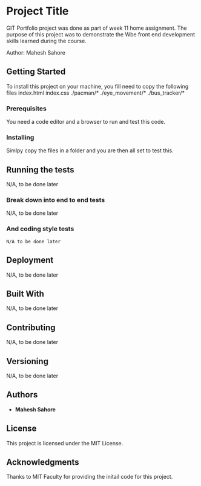 # Project Title

GIT Portfolio project was done as part of week 11 home assignment. 
The purpose of this project was to demonstrate the Wbe front end development skills learned during the course. 

Author: Mahesh Sahore 

## Getting Started

To install this project on your machine,  you fill need to copy the following files 
index.html 
index.css 
./pacman/*
./eye_movement/*
./bus_tracker/*


### Prerequisites

You need a code editor and a browser to run and test this code. 

### Installing

Simlpy copy the files in a folder and you are then all set to test this. 

## Running the tests

N/A, to be done later  

### Break down into end to end tests

N/A, to be done later 

### And coding style tests

```
N/A to be done later
```

## Deployment

N/A, to be done later

## Built With

N/A, to be done later


## Contributing
N/A, to be done later

## Versioning

N/A, to be done later

## Authors

* **Mahesh Sahore** 


## License

This project is licensed under the MIT License.

## Acknowledgments
Thanks to MIT Faculty for providing the initail code for this project. 
